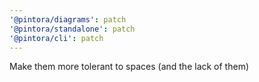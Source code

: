 ```yaml
---
'@pintora/diagrams': patch
'@pintora/standalone': patch
'@pintora/cli': patch
---
```


Make them more tolerant to spaces (and the lack of them)
